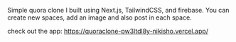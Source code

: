Simple quora clone I built using Next.js, TailwindCSS, and firebase. You can create new spaces, add an image and also post in each space. 

check out the app: https://quoraclone-pw3ltdl8y-nikisho.vercel.app/
